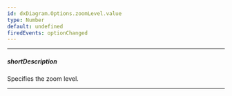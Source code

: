 ```yaml
---
id: dxDiagram.Options.zoomLevel.value
type: Number
default: undefined
firedEvents: optionChanged
---
```

---
##### shortDescription
Specifies the zoom level.

---
